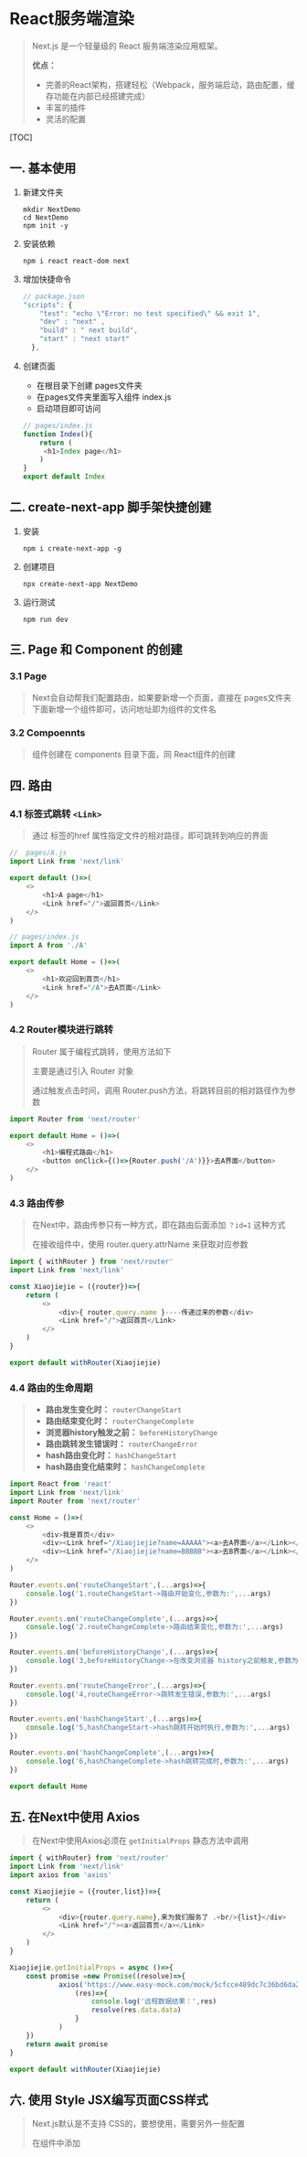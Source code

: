 # React服务端渲染

> Next.js 是一个轻量级的 React 服务端渲染应用框架。
>
> **优点：**
>
> - 完善的React架构，搭建轻松（Webpack，服务端启动，路由配置，缓存功能在内部已经搭建完成）
> - 丰富的插件
> - 灵活的配置

[TOC]



## 一. 基本使用

1. 新建文件夹

   ~~~shell
   mkdir NextDemo
   cd NextDemo
   npm init -y
   ~~~

2. 安装依赖

   ~~~shell
   npm i react react-dom next
   ~~~

3. 增加快捷命令

   ~~~js
   // package.json
   "scripts": {
       "test": "echo \"Error: no test specified\" && exit 1",
       "dev" : "next" ,
       "build" : " next build",
       "start" : "next start"
     },
   ~~~

4. 创建页面

   - 在根目录下创建 pages文件夹
   - 在pages文件夹里面写入组件 index.js
   - 启动项目即可访问

   ~~~js
   // pages/index.js
   function Index(){
       return (
       	<h1>Index page</h1>
       )
   }
   export default Index
   ~~~



## 二. create-next-app 脚手架快捷创建

1. 安装

   ~~~shell
   npm i create-next-app -g
   ~~~

2. 创建项目

   ~~~shell
   npx create-next-app NextDemo
   ~~~

3. 运行测试

   ~~~shell
   npm run dev
   ~~~



## 三. Page 和 Component 的创建

### 3.1 Page

> Next会自动帮我们配置路由，如果要新增一个页面，直接在 pages文件夹下面新增一个组件即可，访问地址即为组件的文件名

### 3.2 Compoennts

> 组件创建在 components 目录下面，同 React组件的创建



## 四. 路由

### 4.1 标签式跳转 `<Link>`

> 通过 <Link> 标签的href 属性指定文件的相对路径，即可跳转到响应的界面

~~~js
//  pages/A.js
import Link from 'next/link'

export default ()=>(
	<>
    	<h1>A page</h1>
    	<Link href="/">返回首页</Link>
    </>
)
~~~

~~~js
// pages/index.js
import A from './A'

export default Home = ()=>(
	<>
    	<h1>欢迎回到首页</h1>
    	<Link href="/A">去A页面</Link>
    </>
)
~~~

### 4.2 Router模块进行跳转

> Router 属于编程式跳转，使用方法如下
>
> 主要是通过引入 Router 对象
>
> 通过触发点击时间，调用 Router.push方法，将跳转目前的相对路径作为参数

~~~js
import Router from 'next/router'

export default Home = ()=>(
	<>
    	<h1>编程式路由</h1>
    	<button onClick={()=>{Router.push('/A')}}>去A界面</button>
    </>
)
~~~

### 4.3 路由传参

> 在Next中，路由传参只有一种方式，即在路由后面添加 `？id=1` 这种方式
>
> 在接收组件中，使用 router.query.attrName 来获取对应参数

~~~js
import { withRouter } from 'next/router'
import Link from 'next/link'

const Xiaojiejie = ({router})=>{
    return (
        <>
            <div>{ router.query.name }----传递过来的参数</div>
            <Link href="/">返回首页</Link>
        </>
    )
}

export default withRouter(Xiaojiejie)
~~~

### 4.4 路由的生命周期

> - **路由发生变化时：** `routerChangeStart`
> - **路由结束变化时：** `routerChangeComplete`
> - **浏览器history触发之前：** `beforeHistoryChange`
> - **路由跳转发生错误时：** `routerChangeError`
> - **hash路由变化时：** `hashChangeStart`
> - **hash路由变化结束时：** `hashChangeComplete`

~~~js
import React from 'react'
import Link from 'next/link'
import Router from 'next/router'

const Home = ()=>(
    <>
        <div>我是首页</div>
        <div><Link href="/Xiaojiejie?name=AAAAA"><a>去A界面</a></Link></div>
        <div><Link href="/Xiaojiejie?name=BBBBB"><a>去B界面</a></Link></div>
    </>
)

Router.events.on('routeChangeStart',(...args)=>{
    console.log('1.routeChangeStart->路由开始变化,参数为:',...args)
})

Router.events.on('routeChangeComplete',(...args)=>{
    console.log('2.routeChangeComplete->路由结束变化,参数为:',...args)
})

Router.events.on('beforeHistoryChange',(...args)=>{
    console.log('3,beforeHistoryChange->在改变浏览器 history之前触发,参数为:',...args)
})

Router.events.on('routeChangeError',(...args)=>{
    console.log('4,routeChangeError->跳转发生错误,参数为:',...args)
})

Router.events.on('hashChangeStart',(...args)=>{
    console.log('5,hashChangeStart->hash跳转开始时执行,参数为:',...args)
})

Router.events.on('hashChangeComplete',(...args)=>{
    console.log('6,hashChangeComplete->hash跳转完成时,参数为:',...args)
})

export default Home
~~~

## 五. 在Next中使用 Axios

> 在Next中使用Axios必须在 `getInitialProps` 静态方法中调用

~~~js
import { withRouter} from 'next/router'
import Link from 'next/link'
import axios from 'axios'

const Xiaojiejie = ({router,list})=>{
    return (
        <>
            <div>{router.query.name},来为我们服务了 .<br/>{list}</div>
            <Link href="/"><a>返回首页</a></Link>
        </>
    )
}

Xiaojiejie.getInitialProps = async ()=>{
    const promise =new Promise((resolve)=>{
            axios('https://www.easy-mock.com/mock/5cfcce489dc7c36bd6da2c99/xiaojiejie/getList').then(
                (res)=>{
                    console.log('远程数据结果：',res)
                    resolve(res.data.data)
                }
            )
    })
    return await promise
}

export default withRouter(Xiaojiejie)
~~~

## 六. 使用 Style JSX编写页面CSS样式

> Next.js默认是不支持 CSS的，要想使用，需要另外一些配置
>
> 在组件中添加 <style jsx>标签，并把样式写在标签内即可

~~~js
import React, {useState} from 'react'

function Jspang(){
    //关键代码----------start-------
    const [color,setColor] = useState('blue')

    const changeColor=()=>{

        setColor(color=='blue'?'red':'blue')
    }
     //关键代码----------end-------

    return (
        <>
            <div>技术胖免费前端教程</div>
            <div><button onClick={changeColor}>改变颜色</button></div>
            <style jsx>
                {`
                    div { color:${color};}
                `}
            </style>
        </>
    )
}
export default Jspang
~~~

## 七. Lazy loading实现模块懒加载

> 懒加载分为两种情况
>
> 1. 懒加载（异步加载）模块
> 2. 异步加载组件

### 7.1 懒加载模块

> 懒加载模块需要使用到ES6中的 async 和 await
>
> 将需要使用某个模块的方法设置为 async 方法，在方法内部，使用 await 来修饰 import语句

~~~js
import React, {useState} from 'react'
function Time(){

    const [nowTime,setTime] = useState(Date.now())
	
    //在方法内部引入 moment 模块
    const changeTime= async ()=>{ //把方法变成异步模式
        const moment = await import('moment') //等待moment加载完成
        setTime(moment.default(Date.now()).format()) //注意使用defalut
    }
    return (
        <>
            <div>显示时间为:{nowTime}</div>
            <div><button onClick={changeTime}>改变时间格式</button></div>
        </>
    )
}
export default Time
~~~

### 7.2 懒加载组件

> 只要在引入组件的地方，使用如下方法即可实现组件懒加载

~~~js
import dynamic from 'next/dynamic'

const AComponent = dynamic(import('./A'))
~~~

## 八. 自定义Header，更友好的SEO

### 8.1 使用系统Head标签

- 访问Header页面，看到我们设置的title生效了

~~~js
import Head from 'next/head'
function Header(){ 
    return (
        <>
            <Head>
                <title>React学习中！</title>
                <meta charSet='utf-8' />
            </Head>
            <div>react.study.com</div>

        </> 
    )
}
export default Header
~~~

### 8.2 自定义组件

- 自己封装Head组件，然后在页面中引用自己封装的组件

~~~js
import Head from 'next/head'

const MyHeader = ()=>{
    return (
        <>
            <Head>
                <title> react.study.com </title>   
            </Head>
        </>
    )
}

export default MyHeader
~~~

~~~js
import Myheader from '../components/myheader'
function Header(){ 
    return (
        <>
            <Myheader />
            <div>JSPang.com</div>

        </> 
    )
}
export default Header
~~~

## 九. 在Next.js中使用 Ant DesignUI

> 前面说过，Next.js默认不支持CSS，所以想要使用 Antd，最大的问题就是解决CSS不能使用的问题

### 9.1 CSS不支持的问题

1. 安装 @zeit/next-css 包

   ~~~shell
   npm i @zeit/next-css -S
   ~~~

2. 在项目根路径新增配置文件 `next.config.js`

   ~~~js
   const withCss = require('@zeit/next-css')
   
   if(typeof require !== 'undefined'){
       require.extensions['.css']=file=>{}
   }
   
   module.exports = withCss({})
   ~~~

3. 在根目录新建static目录，static目录下新建 test.css

   ~~~css
   body{
       color:red;
   }
   ~~~

4. 在组件中引入CSS文件

### 9.2 Antd 的按需加载

1. 安装 babel-plugin-import 模块

   ~~~shell
   npm i babel-plugin-import -S
   ~~~

2. 在根目录新建 `.babelrc` 文件，添加如下配置

   ~~~json
   {
       "presets":["next/babel"],  //Next.js的总配置文件，相当于继承了它本身的所有配置
       "plugins":[     //增加新的插件，这个插件就是让antd可以按需引入，包括CSS
           [
               "import",
               {
                   "libraryName":"antd",
                   "style":"css"
               }
           ]
       ]
   }
   ~~~

## 十.  打包

> 正常情况下，我们输入 `next build` 命令即可打包成功，输入 `next start -p 80` 即可运行
>
> 但是当我们使用了 Antd之后，执行打包命令会报错
>
> 针对这个问题，系统还没有给出解决方案，但是我们可以通过另外一种方法解决问题

- 在pages目录下面新建一个 `_app.js` 文件，然后写入以下代码

```js
import App from 'next/app'

import 'antd/dist/antd.css'

export default App
```

- 重新打包运行，即可打包成功

## 参考

- 技术胖-Next.js：<https://jspang.com/detailed?id=51#toc21>

